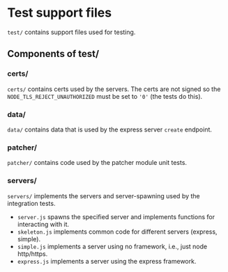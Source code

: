 # Test support files

`test/` contains support files used for testing.

## Components of test/

### certs/

`certs/` contains certs used by the servers. The certs are not signed so the `NODE_TLS_REJECT_UNAUTHORIZED` must be set to `'0'` (the tests do this).

### data/

`data/` contains data that is used by the express server `create` endpoint.

### patcher/

`patcher/` contains code used by the patcher module unit tests.

### servers/

`servers/` implements the servers and server-spawning used by the integration tests.
- `server.js` spawns the specified server and implements functions for interacting with it.
- `skeleton.js` implements common code for different servers (express, simple).
- `simple.js` implements a server using no framework, i.e., just node http/https.
- `express.js` implements a server using the express framework.
